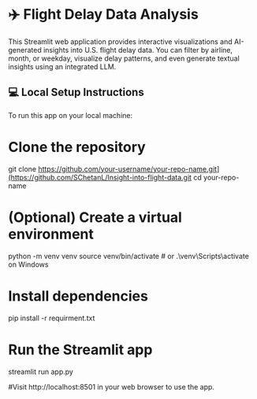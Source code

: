 # ✈️ Flight Delay Data Analysis

This Streamlit web application provides interactive visualizations and AI-generated insights into U.S. flight delay data. You can filter by airline, month, or weekday, visualize delay patterns, and even generate textual insights using an integrated LLM.


## 💻 Local Setup Instructions

To run this app on your local machine:


# Clone the repository
git clone https://github.com/your-username/your-repo-name.git](https://github.com/SChetanL/Insight-into-flight-data.git
cd your-repo-name

# (Optional) Create a virtual environment
python -m venv venv
source venv/bin/activate  # or .\venv\Scripts\activate on Windows

# Install dependencies
pip install -r requirment.txt

# Run the Streamlit app
streamlit run app.py


#Visit http://localhost:8501 in your web browser to use the app.

